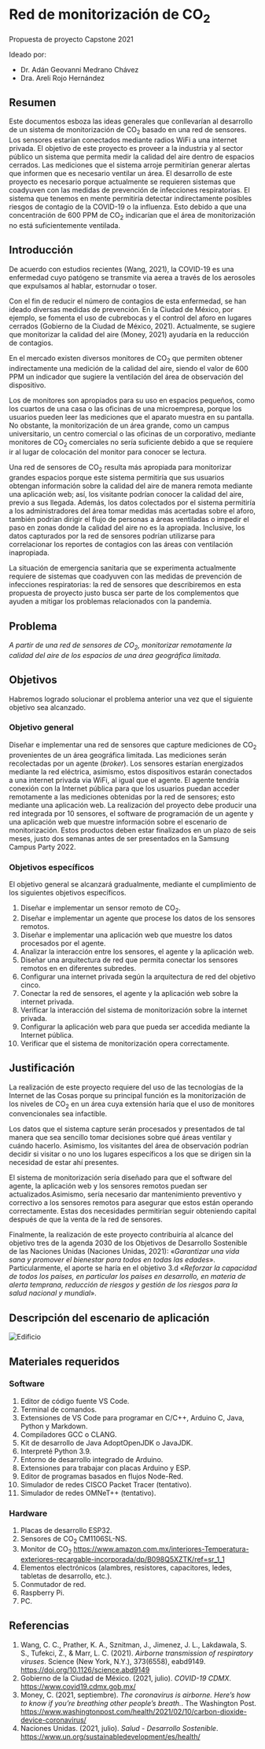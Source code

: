 # Red de monitorización de CO<sub>2</sub>

Propuesta de proyecto Capstone 2021

Ideado por:

* Dr. Adán Geovanni Medrano Chávez
* Dra. Areli Rojo Hernández

## Resumen

Este documentos esboza las ideas generales que conllevarían al desarrollo de un sistema de monitorización de CO<sub>2</sub> basado en una red de sensores. Los sensores estarían conectados mediante radios WiFi a una internet privada. El objetivo de este proyecto es proveer a la industria y al sector público un sistema que permita medir la calidad del aire dentro de espacios cerrados. Las mediciones que el sistema arroje permitirían generar alertas que informen que es necesario ventilar un área. El desarrollo de este proyecto es necesario porque actualmente se requieren sistemas que coadyuven con las medidas de prevención de infecciones respiratorias. El sistema que tenemos en mente permitiría detectar indirectamente posibles riesgos de contagio de la COVID-19 o la influenza. Esto debido a que una concentración de 600 PPM de CO<sub>2</sub> indicarían que el área de monitorización no está suficientemente ventilada.

## Introducción

De acuerdo con estudios recientes (Wang, 2021), la COVID-19 es una enfermedad cuyo patógeno se transmite via aerea a través de los aerosoles que expulsamos al hablar, estornudar o toser.

Con el fin de reducir el número de contagios de esta enfermedad, se han ideado diversas medidas de prevención. En la Ciudad de México, por ejemplo, se fomenta el uso de cubrebocas y el control del aforo en lugares cerrados (Gobierno de la Ciudad de México, 2021). Actualmente, se sugiere que monitorizar la calidad del aire (Money, 2021) ayudaría en la reducción de contagios.

En el mercado existen diversos monitores de CO<sub>2</sub> que permiten obtener indirectamente una medición de la calidad del aire, siendo el valor de 600 PPM un indicador que sugiere la ventilación del área de observación del dispositivo. 

Los de monitores son apropiados para su uso en espacios pequeños, como los cuartos de una casa o las oficinas de una microempresa, porque los usuarios pueden leer las mediciones que el aparato muestra en su pantalla. No obstante, la monitorización de un área grande, como un campus universitario, un centro comercial o las oficinas de un corporativo, mediante monitores de CO<sub>2</sub> comerciales no sería suficiente debido a que se requiere ir al lugar de colocación del monitor para conocer se lectura.

Una red de sensores de CO<sub>2</sub> resulta más apropiada para monitorizar grandes espacios porque este sistema permitiría que sus usuarios obtengan información sobre la calidad del aire de manera remota mediante una aplicación web; así, los visitante podrían conocer la calidad del aire, previo a sus llegada. Además, los datos colectados por el sistema permitiría a los administradores del área tomar medidas más acertadas sobre el aforo, también podrían dirigir el flujo de personas a áreas ventiladas o impedir el paso en zonas donde la calidad del aire no es la apropiada. Inclusive, los datos capturados por la red de sensores podrían utilizarse para correlacionar los reportes de contagios con las áreas con ventilación inapropiada.

La situación de emergencia sanitaria que se experimenta actualmente requiere de sistemas que coadyuven con las medidas de prevención de infecciones respiratorias: la red de sensores que describiremos en esta propuesta de proyecto justo busca ser parte de los complementos que ayuden a mitigar los problemas relacionados con la pandemia.

## Problema

*A partir de una red de sensores de CO<sub>2</sub>, monitorizar remotamente la calidad del aire de los espacios de una área geográfica limitada*.

## Objetivos

Habremos logrado solucionar el problema anterior una vez que el siguiente objetivo sea alcanzado.

### Objetivo general

Diseñar e implementar una red de sensores que capture mediciones de CO<sub>2</sub> provenientes de un área geográfica limitada. Las mediciones serán recolectadas por un agente (*broker*). Los sensores estarían energizados mediante la red eléctrica, asimismo, estos dispositivos estarán conectados a una internet privada via WiFi, al igual que el agente. El agente tendría conexión con la Internet pública para que los usuarios puedan acceder remotamente a las mediciones obtenidas por la red de sensores; esto mediante una aplicación web. La realización del proyecto debe producir una red integrada por 10 sensores, el software de programación de un agente y una aplicación web que muestre información sobre el escenario de monitorización. Estos productos deben estar finalizados en un plazo de seis meses, justo dos semanas antes de ser presentados en la Samsung Campus Party 2022. 

### Objetivos específicos

El objetivo general se alcanzará gradualmente, mediante el cumplimiento de los siguientes objetivos específicos.

1. Diseñar e implementar un sensor remoto de CO<sub>2</sub>.
2. Diseñar e implementar un agente que procese los datos de los sensores remotos.
3. Diseñar e implementar una aplicación web que muestre los datos procesados por el agente.
4. Analizar la interacción entre los sensores, el agente y la aplicación web.
5. Diseñar una arquitectura de red que permita conectar los sensores remotos en en diferentes subredes.
6. Configurar una internet privada según la arquitectura de red del objetivo cinco.
7. Conectar la red de sensores, el agente y la aplicación web sobre la internet privada.
8. Verificar la interacción del sistema de monitorización sobre la internet privada.
9. Configurar la aplicación web para que pueda ser accedida mediante la Internet pública.
10. Verificar que el sistema de monitorización opera correctamente.

## Justificación

La realización de este proyecto requiere del uso de las tecnologías de la Internet de las Cosas porque su principal función es la monitorización de los niveles de CO<sub>2</sub> en un área cuya extensión haría que el uso de monitores convencionales sea infactible.

Los datos que el sistema capture serán procesados y presentados de tal manera que sea sencillo tomar decisiones sobre qué áreas ventilar y cuándo hacerlo. Asimismo, los visitantes del área de observación podrían decidir si visitar o no uno los lugares específicos a los que se dirigen sin la necesidad de estar ahí presentes.

El sistema de monitorización sería diseñado para que el software del agente, la aplicación web y los sensores remotos puedan ser actualizados.Asimismo, sería necesario dar mantenimiento preventivo y correctivo a los sensores remotos para asegurar que estos están operando correctamente. Estas dos necesidades permitirían seguir obteniendo capital después de que la venta de la red de sensores.

Finalmente, la realización de este proyecto contribuiría al alcance del objetivo tres de la agenda 2030 de los Objetivos de Desarrollo Sostenible de las Naciones Unidas (Naciones Unidas, 2021): «*Garantizar una vida sana y promover el bienestar para todos en todas las edades*». Particularmente, el aporte se haría en el objetivo 3.d «*Reforzar la capacidad de todos los países, en particular los países en desarrollo, en materia de alerta temprana, reducción de riesgos y gestión de los riesgos para la salud nacional y mundial*».

## Descripción del escenario de aplicación

![Edificio](./fig/building_wsn_CO2.svg "Red de sensores de CO2 desplegada en un edificio.")

## Materiales requeridos

### Software

1. Editor de código fuente VS Code.
2. Terminal de comandos.
3. Extensiones de VS Code para programar en C/C++, Arduino C, Java, Python y Markdown.
4. Compiladores GCC o CLANG.
5. Kit de desarrollo de Java AdoptOpenJDK o JavaJDK.
6. Interpreté Python 3.9.
7. Entorno de desarrollo integrado de Arduino.
8. Extensiones para trabajar con placas Arduino y ESP.
9. Editor de programas basados en flujos Node-Red.
10. Simulador de redes CISCO Packet Tracer (tentativo).
11. Simulador de redes OMNeT++ (tentativo).

### Hardware

1. Placas de desarrollo ESP32.
2. Sensores de CO<sub>2</sub> CM1106SL-NS.
3. Monitor de CO<sub>2</sub> https://www.amazon.com.mx/interiores-Temperatura-exteriores-recargable-incorporada/dp/B098Q5XZTK/ref=sr_1_1
4. Elementos electrónicos (alambres, resistores, capacitores, ledes, tabletas de desarrollo, etc.).
5. Conmutador de red.
6. Raspberry Pi.
7. PC.

## Referencias

1. Wang, C. C., Prather, K. A., Sznitman, J., Jimenez, J. L., Lakdawala, S. S., Tufekci, Z., & Marr, L. C. (2021). *Airborne transmission of respiratory viruses*. Science (New York, N.Y.), 373(6558), eabd9149. https://doi.org/10.1126/science.abd9149
2. Gobierno de la Ciudad de México. (2021, julio). *COVID-19 CDMX*. https://www.covid19.cdmx.gob.mx/
3. Money, C. (2021, septiembre). *The coronavirus is airborne. Here’s how to know if you’re breathing other people’s breath.*. The Washington Post. https://www.washingtonpost.com/health/2021/02/10/carbon-dioxide-device-coronavirus/
4. Naciones Unidas. (2021, julio). *Salud - Desarrollo Sostenible*. https://www.un.org/sustainabledevelopment/es/health/

